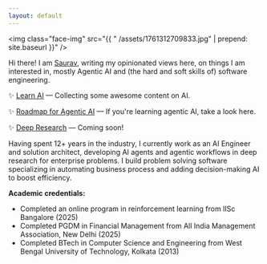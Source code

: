 ```yaml
---
layout: default
---
```


<img class="face-img" src="{{ " /assets/1761312709833.jpg" | prepend: site.baseurl }}" />

Hi there! I am <a href="https://www.linkedin.com/in/sauravdey" target="_blank">Saurav</a>, writing my opinionated views here, on things I am interested in, mostly Agentic AI and (the hard and soft skills of) software engineering.

✨ [Learn AI](/learn-ai) — Collecting some awesome content on AI.

✨ [Roadmap for Agentic AI](/agentic-ai) — If you're learning agentic AI, take a look here.

✨ [Deep Research](/) — Coming soon!

Having spent 12+ years in the industry, I currently work as an AI Engineer and solution architect, developing AI agents and agentic workflows in deep research for enterprise problems. I build problem solving software specializing in automating business process and adding decision-making AI to boost efficiency.

**Academic credentials:**
- Completed an online program in reinforcement learning from IISc Bangalore (2025)
- Completed PGDM in Financial Management from All India Management Association, New Delhi (2025)
- Completed BTech in Computer Science and Engineering from West Bengal University of Technology, Kolkata (2013)
